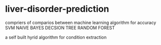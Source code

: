# liver-disorder-prediction
compriers of comparios between machine learning algorithm for accuracy
SVM
NAIVE BAYES
DECSION TREE
RANDOM FOREST

a self built hyrid algorithm for condition extraction
